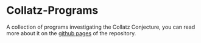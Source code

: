 # Collatz-Programs
A collection of programs investigating the Collatz Conjecture, you can read more about it on the [github pages]() of the repository. 
